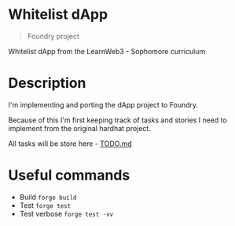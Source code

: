 # Whitelist dApp

> Foundry project

Whitelist dApp from the LearnWeb3 - Sophomore curriculum


# Description

I'm implementing and porting the dApp project to Foundry. 

Because of this I'm first keeping track of tasks and stories I need to implement from the original hardhat project.

All tasks will be store here - [TODO.md](./TODOs.md)

# Useful commands

- Build `forge build`
- Test `forge test`
- Test verbose `forge test -vv` 